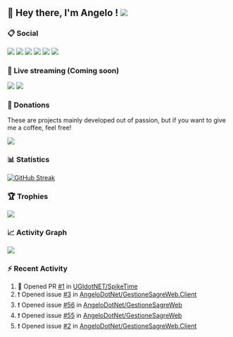 ## :wave: Hey there, I'm Angelo ! ![](https://img.shields.io/badge/Intel%20Core_i5_12th-0071C5?logo=intel&logoColor=white&style=for-the-badge)

### :clipboard: Social
[![](https://img.shields.io/badge/LinkedIn-0077B5?style=for-the-badge&logo=linkedin&logoColor=white)](https://linkedin.com/in/pirolaangelo)
[![](https://img.shields.io/badge/Instagram-E4405F?style=for-the-badge&logo=instagram&logoColor=white)](https://instagram.com/angeloit87)
[![](https://img.shields.io/badge/Telegram-2CA5E0?style=for-the-badge&logo=telegram&logoColor=white)](https://t.me/angeloit87)
[![](https://img.shields.io/badge/website-000000?style=for-the-badge&logo=About.me&logoColor=white)](https://about.me/AngeloPirola)
[![](https://img.shields.io/badge/Twitter-1DA1F2?style=for-the-badge&logo=twitter&logoColor=white)](https://twitter.com/angeloit87)
[![](https://img.shields.io/badge/Docker-1071D3?style=for-the-badge&logo=Docker&logoColor=white)](https://hub.docker.com/u/angelo87dock)

### :loudspeaker: Live streaming (Coming soon)
[![](https://img.shields.io/badge/YouTube-FF0000?style=for-the-badge&logo=youtube&logoColor=white)](https://www.youtube.com/channel/UCJ19zdw2zsjy4HfL1Tvtksw)
[![](https://img.shields.io/badge/Twitch-9146FF?style=for-the-badge&logo=twitch&logoColor=white)](https://www.twitch.tv/angeloit87)

### :money_with_wings: Donations
These are projects mainly developed out of passion, but if you want to give me a coffee, feel free!

[![](https://img.shields.io/badge/Buy_Me_A_Coffee-FFDD00?style=for-the-badge&logo=buy-me-a-coffee&logoColor=black)](https://www.buymeacoffee.com/angelodotnet)

### :bar_chart: Statistics
[![GitHub Streak](https://streak-stats.demolab.com?user=angelodotnet&locale=it&date_format=j%2Fn%5B%2FY%5D)](https://git.io/streak-stats)
<!--
<p><img align="left" src="https://github-readme-stats.vercel.app/api/top-langs?username=angelodotnet&show_icons=true&locale=en&layout=compact" alt="angelodotnet" /></p>
<p>&nbsp;<img align="center" src="https://github-readme-stats.vercel.app/api?username=angelodotnet&show_icons=true&locale=en" alt="angelodotnet" /></p>
-->

### :trophy: Trophies
![](https://github-profile-trophy.vercel.app/?username=angelodotnet&theme=default)

### :chart_with_upwards_trend: Activity Graph
![](https://github-readme-activity-graph.vercel.app/graph?username=angelodotnet&theme=github)

### :zap: Recent Activity

<!--START_SECTION:activity-->
1. 💪 Opened PR [#1](https://github.com/UGIdotNET/SpikeTime/pull/1) in [UGIdotNET/SpikeTime](https://github.com/UGIdotNET/SpikeTime)
2. ❗ Opened issue [#3](https://github.com/AngeloDotNet/GestioneSagreWeb.Client/issues/3) in [AngeloDotNet/GestioneSagreWeb.Client](https://github.com/AngeloDotNet/GestioneSagreWeb.Client)
3. ❗ Opened issue [#56](https://github.com/AngeloDotNet/GestioneSagreWeb/issues/56) in [AngeloDotNet/GestioneSagreWeb](https://github.com/AngeloDotNet/GestioneSagreWeb)
4. ❗ Opened issue [#55](https://github.com/AngeloDotNet/GestioneSagreWeb/issues/55) in [AngeloDotNet/GestioneSagreWeb](https://github.com/AngeloDotNet/GestioneSagreWeb)
5. ❗ Opened issue [#2](https://github.com/AngeloDotNet/GestioneSagreWeb.Client/issues/2) in [AngeloDotNet/GestioneSagreWeb.Client](https://github.com/AngeloDotNet/GestioneSagreWeb.Client)
<!--END_SECTION:activity-->
